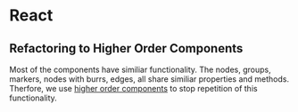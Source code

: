 # React

## Refactoring to Higher Order Components
Most of the components have similiar functionality. The nodes, groups, markers, nodes with burrs, edges, all share similiar properties and methods. Therfore, we use [higher order components](https://facebook.github.io/react/docs/higher-order-components.html) to stop repetition of this functionality.

